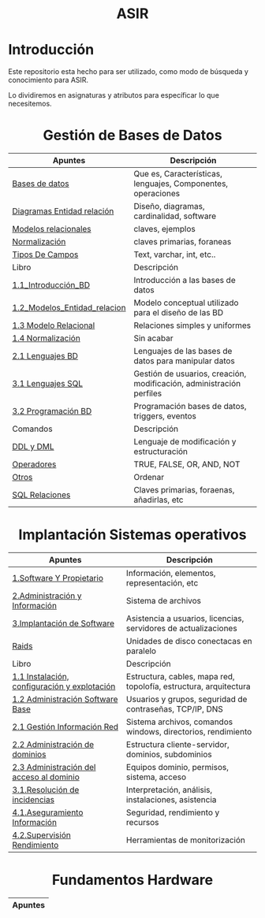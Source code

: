<h1 align="center" > ASIR </h1>

# Introducción

Este repositorio esta hecho para ser utilizado, como modo de búsqueda y conocimiento para ASIR.

Lo dividiremos en asignaturas y atributos para específicar lo que necesitemos.

<h1 align="center"> Gestión de Bases de Datos </h1>

Apuntes | Descripción
--- | --- |
[Bases de datos](https://github.com/d4l1v3rd3/ASIR/blob/main/Gestión_BasesDatos/Apuntes%20/BD.md) | Que es, Características, lenguajes, Componentes, operaciones |
[Diagramas Entidad relación](https://github.com/d4l1v3rd3/ASIR/blob/main/Gestión_BasesDatos/Apuntes%20/Diagramas_Entidad_Relacion.md) | Diseño, diagramas, cardinalidad, software |
[Modelos relacionales](https://github.com/d4l1v3rd3/ASIR/blob/main/Gestión_BasesDatos/Apuntes%20/Modelos_Relacionales.md) | claves, ejemplos |
[Normalización](https://github.com/d4l1v3rd3/ASIR/blob/main/Gestión_BasesDatos/Apuntes%20/Normalización.md) | claves primarias, foraneas |
[Tipos De Campos](https://github.com/d4l1v3rd3/ASIR/blob/main/Gestión_BasesDatos/Apuntes%20/TiposCampos.md) | Text, varchar, int, etc.. |
Libro | Descripción
[1.1_Introducción_BD](https://github.com/d4l1v3rd3/ASIR/blob/main/Gestión_BasesDatos/Libro/1.1Introduccion_BD.md) | Introducción a las bases de datos |
[1.2_Modelos_Entidad_relacion](https://github.com/d4l1v3rd3/ASIR/blob/main/Gestión_BasesDatos/Libro/1.2.Modelo_Entidad_Relacion.md) | Modelo conceptual utilizado para el diseño de las BD |
[1.3 Modelo Relacional](https://github.com/d4l1v3rd3/ASIR/blob/main/Gestión_BasesDatos/Libro/1.3_Modelo_relacional.md) | Relaciones simples y uniformes |
[1.4 Normalización](https://github.com/d4l1v3rd3/ASIR/blob/main/Gestión_BasesDatos/Libro/1.4_Normalizacio(acabar).md) | Sin acabar |
[2.1 Lenguajes BD](https://github.com/d4l1v3rd3/ASIR/blob/main/Gestión_BasesDatos/Libro/2.1_Lenguajes_BD.md) | Lenguajes de las bases de datos para manipular datos |
[3.1 Lenguajes SQL](https://github.com/d4l1v3rd3/ASIR/blob/main/Gestión_BasesDatos/Libro/3.1_Lenguajes_SQL.md) | Gestión de usuarios, creación, modificación, administración perfiles |
[3.2 Programación BD](https://github.com/d4l1v3rd3/ASIR/blob/main/Gestión_BasesDatos/Libro/3.2_ProgramaciónBD.md) | Programación bases de datos, triggers, eventos |
Comandos | Descripción
[DDL y DML](https://github.com/d4l1v3rd3/ASIR/blob/main/Gestión_BasesDatos/Comandos/DDL_DML.md) | Lenguaje de modificación y estructuración |
[Operadores](https://github.com/d4l1v3rd3/ASIR/blob/main/Gestión_BasesDatos/Comandos/Operadores.md) | TRUE, FALSE, OR, AND, NOT |
[Otros](https://github.com/d4l1v3rd3/ASIR/blob/main/Gestión_BasesDatos/Comandos/Otros.md) | Ordenar |
[SQL Relaciones](https://github.com/d4l1v3rd3/ASIR/blob/main/Gestión_BasesDatos/Comandos/SQL_Relaciones.md) | Claves primarias, foraenas, añadirlas, etc |


<h1 align="center"> Implantación Sistemas operativos </h1>

Apuntes | Descripción |
--- | --- |
[1.Software Y Propietario](https://github.com/d4l1v3rd3/ASIR/blob/main/Implantación_SistemasOperativos/Apuntes/1_SoftwareYPropietario_BloqueI.md) | Información, elementos, representación, etc |
[2.Administración y Información](https://github.com/d4l1v3rd3/ASIR/blob/main/Implantación_SistemasOperativos/Apuntes/2_Administraciónyinformacion.md) | Sistema de archivos |
[3.Implantación de Software](https://github.com/d4l1v3rd3/ASIR/blob/main/Implantación_SistemasOperativos/Apuntes/3_Implatación_Software.md) | Asistencia a usuarios, licencias, servidores de actualizaciones |
[Raids](https://github.com/d4l1v3rd3/ASIR/blob/main/Implantación_SistemasOperativos/Apuntes/RAIDS.md) | Unidades de disco conectacas en paralelo |
Libro | Descripción |
[1.1 Instalación, configuración y explotación](https://github.com/d4l1v3rd3/ASIR/blob/main/Implantación_SistemasOperativos/Libro/T1_Instalación%2Cconfiguración_y_explotación_SI.md) | Estructura, cables, mapa red, topolofía, estructura, arquitectura |
[1.2 Administración Software Base](https://github.com/d4l1v3rd3/ASIR/blob/main/Implantación_SistemasOperativos/Libro/T1.2_Administracion_Softwarebase.md) | Usuarios y grupos, seguridad de contraseñas, TCP/IP, DNS |
[2.1 Gestión Información Red](https://github.com/d4l1v3rd3/ASIR/blob/main/Implantación_SistemasOperativos/Libro/T2_GestionInformacion_red.md) | Sistema archivos, comandos windows, directorios, rendimiento |
[2.2 Administración de dominios](https://github.com/d4l1v3rd3/ASIR/blob/main/Implantación_SistemasOperativos/Libro/T2.2_Administración%20de%20dominios.md) | Estructura cliente-servidor, dominios, subdominios |
[2.3 Administración del acceso al dominio](https://github.com/d4l1v3rd3/ASIR/blob/main/Implantación_SistemasOperativos/Libro/T2.3_Adminsitración_Acceso_Dominio.md) | Equipos dominio, permisos, sistema, acceso |
[3.1.Resolución de incidencias](https://github.com/d4l1v3rd3/ASIR/blob/main/Implantación_SistemasOperativos/Libro/T3_Resolución_Incidencias.md) | Interpretación, análisis, instalaciones, asistencia |
[4.1.Aseguramiento Información](https://github.com/d4l1v3rd3/ASIR/blob/main/Implantación_SistemasOperativos/Libro/T4_Aseguramiento_Informacion.md) | Seguridad, rendimiento y recursos |
[4.2.Supervisión Rendimiento](https://github.com/d4l1v3rd3/ASIR/blob/main/Implantación_SistemasOperativos/Libro/T4_Supervision_rendimiento.md) | Herramientas de monitorización |

<h1 align="center"> Fundamentos Hardware </h1>

Apuntes |
--- |
